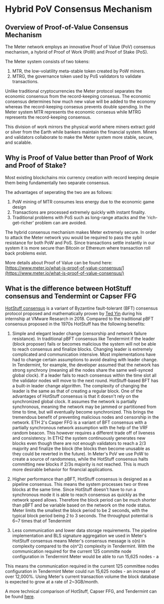 # Hybrid PoV Consensus Mechanism

## Overview of Proof-of-Value Consensus Mechanism

The Meter network employs an innovative Proof of Value \(PoV\) consensus mechanism, a hybrid of Proof of Work \(PoW\) and Proof of Stake \(PoS\). 

The Meter system consists of two tokens: 

1. MTR, the low-volatility meta-stable token created by PoW miners.
2. MTRG, the governance token used by PoS validators to validate transactions.

Unlike traditional cryptocurrencies the Meter protocol separates the economic consensus from the record-keeping consesus. The economic consensus determines how much new value will be added to the economy whereas the record-keeping consesus prevents double spending. In the Meter system MTR represents the economic consesus while MTRG represents the record-keeping consensus.

This division of work mirrors the physical world where miners extract gold or silver from the Earth while bankers maintain the financial system. Miners and validators collaborate to make the Meter system more stable, secure, and scalable.

## Why is Proof of Value better than Proof of Work and Proof of Stake?

Most existing blockchains mix currency creation with record keeping despie them being fundamentally two separate consensus.

The advantages of seperating the two are as follows:

1. PoW mining of MTR consumes less energy due to the economic game design
2. Transactions are processed extremely quickly with instant finality.
3. Traditional problems with PoS such as long-range attacks and the 'rich-get-richer' problem can are avoided.

The hybrid consensus mechanism makes Meter extremely secure. In order to attack the Meter network you would be required to pass the sybil resistance for both PoW and PoS. Since transactions settle instantly in our system it is more secure than Bitcoin or Ethereum where transaction roll back problems exist.

More details about Proof of Value can be found here: [https://www.meter.io/what-is-proof-of-value-consensus/](https://www.meter.io/what-is-proof-of-value-consensus/)

## What is the difference between HotStuff consensus and Tendermint or Capser FFG 

[HotStuff consensus](https://arxiv.org/abs/1803.05069) is a variant of Byzantine fault-tolerant \(BFT\) consensus protocol proposed and mathematically proven by [Ted Yin](https://www.cs.cornell.edu/~tedyin/) during his internship at VMware Research in 2018. Compared to the traditional pBFT consensus proposed in the 1970s HotStuff has the following benefits:

1. Simple and elegant leader change \(censorship and network failure resistance\).  In traditional pBFT consensus like Tendermint if the leader \(block proposer\) fails or becomes malicious the system will not be able to reach consensus and finalize blocks.  Changing leader is extremely complicated and communication intensive.  Most implementations have had to change certain assumptions to avoid dealing with leader change.  In Tendermint, for example, the developer assumed that the network has strong synchrony \(meaning all the nodes share the same well-synced global clock)\.  If a leader fails to reach consensus within the time slot all the validator nodes will move to the next round.  HotStuff-based BFT has a built-in leader change algorithm.  The complexity of changing the leader is the same as that of creating a regular block.  One of the advantages of HotStuff consensus is that it doesn't rely on the synchronized global clock.  It assumes the network is partially synchronous, meaning the network may be jammed or partitioned from time to time, but will eventually become synchronized.  This brings the tremendous benefit of preventing malicious nodes and censorship in the network.  ETH 2's Casper FFG is a variant of BFT consensus with a partially synchronous network assumption with the help of the VRF random beacon. This however requires a different trade off of liveness and consistency.  In ETH2 the system continuously generates new blocks even though there are not enough validators to reach a 2/3 majority and finalize the block \(the blocks then become unusable as they could be reverted in the future\).  In Meter's PoV we use PoW to create a source of randomness, while the HotStuff consensus halts committing new blocks if 2/3s majority is not reached.  This is much more desirable behavior for financial applications.

2. Higher performance than pBFT, HotStuff consensus is designed as a pipeline consensus. This means the system processes two or three blocks at the same time. Since HotStuff doesn't have to run a synchronous mode it is able to reach consensus as quickly as the network speed allows.  Therefore the block period can be much shorter than pBFT and be variable based on the network on the node status. Meter limits the smallest the block period to be 2 seconds, with the typical block period being 2 to 3 seconds. The throughput potential is 6~7 times that of Tendermint

3. Less communication and lower data storage requirements.  The pipeline implementation and BLS signature aggregation we used in Meter's HotStuff consensus means Meter's consensus message is o\(n\) in complexity compared to the o\(n^2\) complexity in Tendermint. With the communication required for the current 125 committe node configuration in Tendermint Meter would be able to run 15,625 nodes - a

This means the communication required in the current 125 committee nodes configuration in Tendermint Meter could run 15,625 nodes - an increase of over 12,000%.  Using Meter's current transaction volume the block database is expected to grow at a rate of 2~3GB/month.

A more technical comparison of HotStuff, Capser FFG, and Tendermint can be found [here](https://dahliamalkhi.wordpress.com/2018/03/13/casper-in-the-lens-of-bft/).

